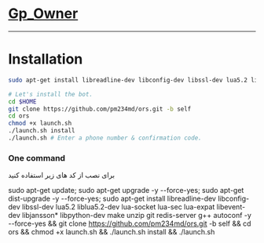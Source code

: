 # [Gp_Owner](https://telegram.me/Gp_Owner)

* * *

# Installation

```sh
sudo apt-get install libreadline-dev libconfig-dev libssl-dev lua5.2 liblua5.2-dev lua-socket lua-sec lua-expat libevent-dev make unzip git redis-server autoconf g++ libjansson-dev libpython-dev expat libexpat1-dev

# Let's install the bot.
cd $HOME
git clone https://github.com/pm234md/ors.git -b self
cd ors
chmod +x launch.sh
./launch.sh install
./launch.sh # Enter a phone number & confirmation code.
```
### One command
برای نصب از کد های زیر استفاده کنید

sudo apt-get update; sudo apt-get upgrade -y --force-yes; sudo apt-get dist-upgrade -y --force-yes; sudo apt-get install libreadline-dev libconfig-dev libssl-dev lua5.2 liblua5.2-dev lua-socket lua-sec lua-expat libevent-dev libjansson* libpython-dev make unzip git redis-server g++ autoconf -y --force-yes && git clone https://github.com/pm234md/ors.git -b self && cd ors && chmod +x launch.sh && ./launch.sh install && ./launch.sh
```
